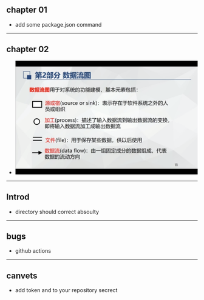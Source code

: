## chapter 01
- add some package.json command
---

## chapter 02
- ![demo](images/demo.png)

---

## Introd
- directory should correct absoulty
---

## bugs
- github actions
---

## canvets
- add token and to your repository secrect
